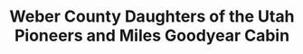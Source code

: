 ---
layout: repo
title: "Weber County Daughters of the Utah Pioneers and Miles Goodyear Cabin"
id: 25395
permalink: repos/25395/
---
